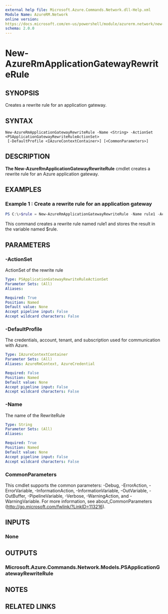 ```yaml
---
external help file: Microsoft.Azure.Commands.Network.dll-Help.xml
Module Name: AzureRM.Network
online version: 
https://docs.microsoft.com/en-us/powershell/module/azurerm.network/new-azurermapplicationgatewayrewriterule
schema: 2.0.0
---
```


# New-AzureRmApplicationGatewayRewriteRule

## SYNOPSIS
Creates a rewrite rule for an application gateway.

## SYNTAX

```
New-AzureRmApplicationGatewayRewriteRule -Name <String> -ActionSet <PSApplicationGatewayRewriteRuleActionSet>
 [-DefaultProfile <IAzureContextContainer>] [<CommonParameters>]
```

## DESCRIPTION
**The New-AzureRmApplicationGatewayRewriteRule** cmdlet creates a rewrite rule for an Azure application gateway.

## EXAMPLES

### Example 1 : Create a rewrite rule for an application gateway
```powershell
PS C:\>$rule = New-AzureRmApplicationGatewayRewriteRule -Name rule1 -ActionSet $action
```

This command creates a rewrite rule named rule1 and stores the result in the variable named $rule.

## PARAMETERS

### -ActionSet
ActionSet of the rewrite rule

```yaml
Type: PSApplicationGatewayRewriteRuleActionSet
Parameter Sets: (All)
Aliases:

Required: True
Position: Named
Default value: None
Accept pipeline input: False
Accept wildcard characters: False
```

### -DefaultProfile
The credentials, account, tenant, and subscription used for communication with Azure.

```yaml
Type: IAzureContextContainer
Parameter Sets: (All)
Aliases: AzureRmContext, AzureCredential

Required: False
Position: Named
Default value: None
Accept pipeline input: False
Accept wildcard characters: False
```

### -Name
The name of the RewriteRule

```yaml
Type: String
Parameter Sets: (All)
Aliases:

Required: True
Position: Named
Default value: None
Accept pipeline input: False
Accept wildcard characters: False
```

### CommonParameters
This cmdlet supports the common parameters: -Debug, -ErrorAction, -ErrorVariable, -InformationAction, -InformationVariable, -OutVariable, -OutBuffer, -PipelineVariable, -Verbose, -WarningAction, and -WarningVariable.
For more information, see about_CommonParameters (http://go.microsoft.com/fwlink/?LinkID=113216).

## INPUTS

### None

## OUTPUTS

### Microsoft.Azure.Commands.Network.Models.PSApplicationGatewayRewriteRule

## NOTES

## RELATED LINKS

